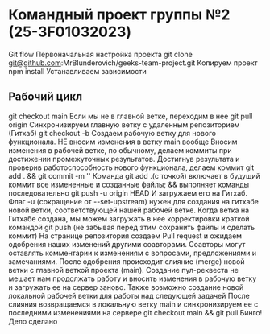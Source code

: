  # Командный проект группы №2 (25-3F01032023)
Git flow
Первоначальная настройка проекта
git clone git@github.com:MrBlunderovich/geeks-team-project.git Копируем проект
npm install Устанавливаем зависимости
## Рабочий цикл
git checkout main Если мы не в главной ветке, переходим в нее
git pull origin Синхронизируем главную ветку с удаленным репозиторием (Гитхаб)
git checkout -b <branch-name> Создаем рабочую ветку для нового функционала. НЕ вносим изменения в ветку main вообще
Вносим изменения в рабочей ветке, по обычному, делаем коммиты при достижении промежуточных результатов. Достигнув результата и проверив работоспособность нового функционала, делаем коммит
git add . && git commit -m '<commit-message>' Команда git add .(с точкой) включает в будущий коммит все измененные и созданные файлы; && выполняет команды последовательно
git push -u origin HEAD И загружаем его на Гитхаб. Флаг -u (сокращение от --set-upstream) нужен для создания на гитхабе новой ветки, соответствующей нашей рабочей ветке. Когда ветка на Гитхабе создана, мы можем загружать в нее корректировки краткой командой git push (не забывая перед этим сохранить файлы и сделать коммит)
На странице репозитория создаем Pull request и ожидаем одобрения наших изменений другими соавторами. Соавторы могут оставлять комментарии к изменениям с вопросами, предложениями и замечаниями. После одобрения происходит слияние (merge) новой ветки с главной веткой проекта (main). Создание пул-реквеста не мешает нам продолжать работу и вносить изменения в рабочую ветку и загружать ее на сервер заново. Также возможно создание новой локальной рабочей ветки для работы над следующей задачей
После слияния возвращаемся в локальную ветку main и синхронизируем ее с последними изменениями на сервере git checkout main && git pull
Бинго! Дело сделано
